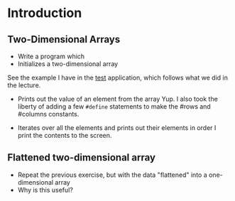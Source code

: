 # Introduction


## Two-Dimensional Arrays 
- Write a program which
- Initializes a two-dimensional array

See the example I have in the [test](test.cpp) application, which follows what we did in the lecture.

- Prints out the value of an element from the array
Yup.  I also took the liberty of adding a few `#define` statements to make the #rows and #columns constants.

- Iterates over all the elements and prints out their elements in order
I print the contents to the screen.

## Flattened two-dimensional array
- Repeat the previous exercise, but with the data "flattened" into a one-dimensional array
- Why is this useful?
